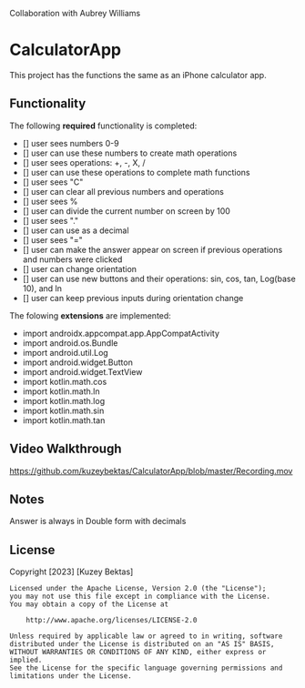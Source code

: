 Collaboration with Aubrey Williams

# CalculatorApp
This project has the functions the same as an iPhone calculator app. 

## Functionality 
The following **required** functionality is completed:
* [] user sees numbers 0-9
* [] user can use these numbers to create math operations
* [] user sees operations: +, -, X, /
* [] user can use these operations to complete math functions
* [] user sees "C"
* [] user can clear all previous numbers and operations
* [] user sees %
* [] user can divide the current number on screen by 100
* [] user sees "."
* [] user can use as a decimal
* [] user sees "="
* [] user can make the answer appear on screen if previous operations and numbers were clicked
* [] user can change orientation
* [] user can use new buttons and their operations: sin, cos, tan, Log(base 10), and ln
* [] user can keep previous inputs during orientation change

The folowing **extensions** are implemented:
* import androidx.appcompat.app.AppCompatActivity
* import android.os.Bundle
* import android.util.Log
* import android.widget.Button
* import android.widget.TextView
* import kotlin.math.cos
* import kotlin.math.ln
* import kotlin.math.log
* import kotlin.math.sin
* import kotlin.math.tan
  
## Video Walkthrough 

https://github.com/kuzeybektas/CalculatorApp/blob/master/Recording.mov

## Notes
Answer is always in Double form with decimals

## License
Copyright [2023] [Kuzey Bektas]

    Licensed under the Apache License, Version 2.0 (the "License");
    you may not use this file except in compliance with the License.
    You may obtain a copy of the License at

        http://www.apache.org/licenses/LICENSE-2.0

    Unless required by applicable law or agreed to in writing, software
    distributed under the License is distributed on an "AS IS" BASIS,
    WITHOUT WARRANTIES OR CONDITIONS OF ANY KIND, either express or implied.
    See the License for the specific language governing permissions and
    limitations under the License.
